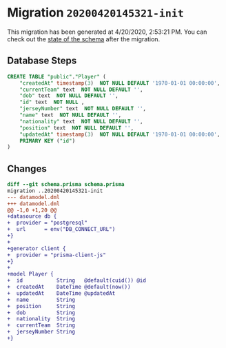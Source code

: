 # Migration `20200420145321-init`

This migration has been generated at 4/20/2020, 2:53:21 PM.
You can check out the [state of the schema](./schema.prisma) after the migration.

## Database Steps

```sql
CREATE TABLE "public"."Player" (
    "createdAt" timestamp(3)  NOT NULL DEFAULT '1970-01-01 00:00:00',
    "currentTeam" text  NOT NULL DEFAULT '',
    "dob" text  NOT NULL DEFAULT '',
    "id" text  NOT NULL ,
    "jerseyNumber" text  NOT NULL DEFAULT '',
    "name" text  NOT NULL DEFAULT '',
    "nationality" text  NOT NULL DEFAULT '',
    "position" text  NOT NULL DEFAULT '',
    "updatedAt" timestamp(3)  NOT NULL DEFAULT '1970-01-01 00:00:00',
    PRIMARY KEY ("id")
) 
```

## Changes

```diff
diff --git schema.prisma schema.prisma
migration ..20200420145321-init
--- datamodel.dml
+++ datamodel.dml
@@ -1,0 +1,20 @@
+datasource db {
+  provider = "postgresql"
+  url      = env("DB_CONNECT_URL")
+}
+
+generator client {
+  provider = "prisma-client-js"
+}
+
+model Player {
+  id           String   @default(cuid()) @id
+  createdAt    DateTime @default(now())
+  updatedAt    DateTime @updatedAt
+  name         String
+  position     String
+  dob          String
+  nationality  String
+  currentTeam  String
+  jerseyNumber String
+}
```


